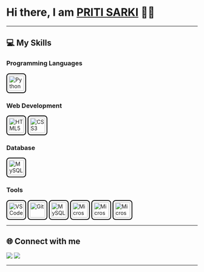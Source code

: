 <!-- Profile Banner / Intro -->
<h1>Hi there, I am <a href="#">PRITI SARKI</a> 👨‍💻</h1>

---

## 💻 My Skills

### Programming Languages
<p>
  <img src="https://cdn.jsdelivr.net/gh/devicons/devicon/icons/python/python-original.svg" alt="Python" width="40" height="40" style="border: 2px solid #000000; border-radius: 8px; padding: 4px;"/>
</p>

### Web Development
<p>
  <img src="https://cdn.jsdelivr.net/gh/devicons/devicon/icons/html5/html5-original.svg" alt="HTML5" width="40" height="40" style="border: 2px solid #000000; border-radius: 8px; padding: 4px;"/>
  <img src="https://cdn.jsdelivr.net/gh/devicons/devicon/icons/css3/css3-original.svg" alt="CSS3" width="40" height="40" style="border: 2px solid #000000; border-radius: 8px; padding: 4px;"/>
</p>

### Database
<p>
  <img src="https://cdn.jsdelivr.net/gh/devicons/devicon/icons/mysql/mysql-original.svg" alt="MySQL" width="40" height="40" style="border: 2px solid #000000; border-radius: 8px; padding: 4px;"/>
</p>

### Tools
<p>
  <img src="https://cdn.jsdelivr.net/gh/devicons/devicon/icons/vscode/vscode-original.svg" alt="VS Code" width="40" height="40" style="border: 2px solid #000000; border-radius: 8px; padding: 4px;"/>
  <img src="https://cdn.jsdelivr.net/gh/devicons/devicon/icons/git/git-original.svg" alt="Git" width="40" height="40" style="border: 2px solid #000000; border-radius: 8px; padding: 4px;"/>
  <img src="https://cdn.jsdelivr.net/gh/devicons/devicon/icons/mysql/mysql-original.svg" alt="MySQL Workbench" width="40" height="40" style="border: 2px solid #000000; border-radius: 8px; padding: 4px;"/>
  <img src="https://cdn.jsdelivr.net/gh/simple-icons/simple-icons/icons/microsoftword.svg" alt="Microsoft Word" width="40" height="40" style="border: 2px solid #000000; border-radius: 8px; padding: 4px;"/>
  <img src="https://cdn.jsdelivr.net/gh/simple-icons/simple-icons/icons/microsoftexcel.svg" alt="Microsoft Excel" width="40" height="40" style="border: 2px solid #000000; border-radius: 8px; padding: 4px;"/>
  <img src="https://cdn.jsdelivr.net/gh/simple-icons/simple-icons/icons/microsoftpowerpoint.svg" alt="Microsoft PowerPoint" width="40" height="40" style="border: 2px solid #000000; border-radius: 8px; padding: 4px;"/>
</p>

---

## 🌐 Connect with me
<p>
  <a href="https://github.com/pritii702"><img src="https://img.shields.io/badge/GitHub-181717?style=flat-square&logo=github&logoColor=white"/></a>
  <a href="https://linkedin.com/in/pritisarki"><img src="https://img.shields.io/badge/LinkedIn-0A66C2?style=flat-square&logo=linkedin&logoColor=white"/></a>
</p>

---
